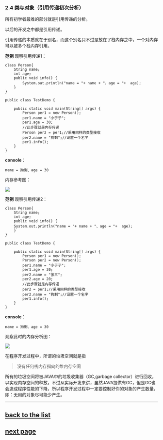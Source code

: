 ### 2.4 类与对象（引用传递初次分析） ###

所有初学者最难的部分就是引用传递的分析。

以后的开发之中都是引用传递。

引用传递的本质就在于别名，而这个别名只不过是放在了栈内存之中，一个对内存可以被多个栈内存引用。

**范例** 观察引用传递1：

	class Person{
		String name;
		int age;
		public void info() {
			System.out.println("name = "+ name + "、age = "+  age);
		}
	}

	public class TestDemo {
		
		public static void main(String[] args) {
			Person per1 = new Person();
			per1.name = "小于子";
			per1.age = 30;
			//此步骤就是内存传递
			Person per2 = per1;//采用同样的类型接收
			per2.name = "狗剩";//设置一个名字
			per1.info();
		}
	}

**console**：

	name = 狗剩、age = 30


内存参考图：

![](https://i.imgur.com/lmK9ckU.png)

**范例** 观察引用传递2：

	class Person{
		String name;
		int age;
		public void info() {
		System.out.println("name = "+ name + "、age = "+  age);
		}
	}

	public class TestDemo {
		
		public static void main(String[] args) {
			Person per1 = new Person();
			Person per2 = new Person();
			per1.name = "小于子";
			per1.age = 30;
			per2.name = "张三";
			per2.age = 20;
			//此步骤就是内存传递
			per2 = per1;//采用同样的类型接收
			per2.name = "狗剩";//设置一个名字
			per1.info();
		}
	}

**console**：
	
	name = 狗剩、age = 30

观察此时的内存分析图：

![](https://i.imgur.com/3y7tRhc.png)


在程序开发过程中，所谓的垃圾空间就是指
> 没有任何栈内存指向的堆内存空间

所有的垃圾空间将被JAVA中的垃圾收集器（GC,garbage collector）进行回收，以实现内存空间的释放，不过从实际开发来讲，虽然JAVA提供有GC，但是GC也会造成程序性能的下降，所以程序开发过程中一定要控制好你的对象的产生数量，即：无用的对象尽可能少产生。

------

## [back to the list](learnJava)
## [next page](course6)
